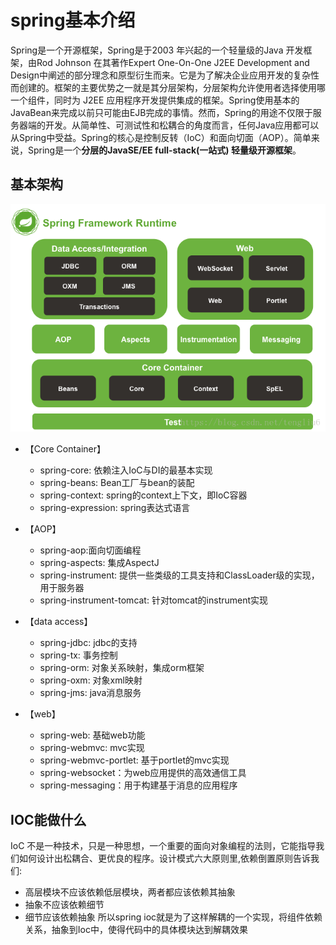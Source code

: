 # spring基本介绍
Spring是一个开源框架，Spring是于2003 年兴起的一个轻量级的Java 开发框架，由Rod Johnson 在其著作Expert One-On-One J2EE Development and Design中阐述的部分理念和原型衍生而来。它是为了解决企业应用开发的复杂性而创建的。框架的主要优势之一就是其分层架构，分层架构允许使用者选择使用哪一个组件，同时为 J2EE 应用程序开发提供集成的框架。Spring使用基本的JavaBean来完成以前只可能由EJB完成的事情。然而，Spring的用途不仅限于服务器端的开发。从简单性、可测试性和松耦合的角度而言，任何Java应用都可以从Spring中受益。Spring的核心是控制反转（IoC）和面向切面（AOP）。简单来说，Spring是一个**分层的JavaSE/EE full-stack(一站式) 轻量级开源框架**。


## 基本架构
![spring架构图](../assert/spring架构图.png)

+ 【Core Container】
    + spring-core: 依赖注入IoC与DI的最基本实现
    + spring-beans: Bean工厂与bean的装配
    + spring-context: spring的context上下文，即IoC容器
    + spring-expression: spring表达式语言

+ 【AOP】
    + spring-aop:面向切面编程
    + spring-aspects: 集成AspectJ
    + spring-instrument: 提供一些类级的工具支持和ClassLoader级的实现，用于服务器
    + spring-instrument-tomcat: 针对tomcat的instrument实现
+ 【data access】
    + spring-jdbc: jdbc的支持
    + spring-tx: 事务控制
    + spring-orm: 对象关系映射，集成orm框架
    + spring-oxm: 对象xml映射
    + spring-jms: java消息服务
+ 【web】
    + spring-web: 基础web功能
    + spring-webmvc: mvc实现
    + spring-webmvc-portlet: 基于portlet的mvc实现
    + spring-websocket：为web应用提供的高效通信工具
    + spring-messaging：用于构建基于消息的应用程序 

## IOC能做什么
IoC 不是一种技术，只是一种思想，一个重要的面向对象编程的法则，它能指导我们如何设计出松耦合、更优良的程序。设计模式六大原则里,依赖倒置原则告诉我们:  
+ 高层模块不应该依赖低层模块，两者都应该依赖其抽象
+ 抽象不应该依赖细节
+ 细节应该依赖抽象
所以spring ioc就是为了这样解耦的一个实现，将组件依赖关系，抽象到Ioc中，使得代码中的具体模块达到解耦效果